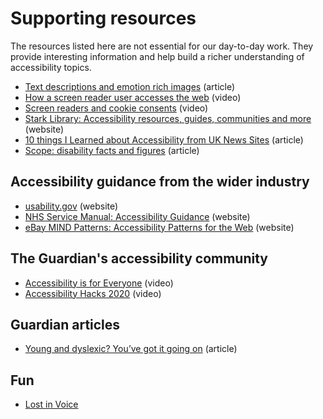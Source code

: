# Supporting resources

The resources listed here are not essential for our day-to-day work. They provide interesting information and help build a richer understanding of accessibility topics.

- [Text descriptions and emotion rich images](https://tink.uk/text-descriptions-emotion-rich-images/) (article)
- [How a screen reader user accesses the web](https://www.smashingmagazine.com/2019/02/accessibility-webinar/) (video)
- [Screen readers and cookie consents](https://www.youtube.com/watch?v=Uaqo4FOI_DY) (video)
- [Stark Library: Accessibility resources, guides, communities and more](https://www.getstark.co/library/) (website)
- [10 things I Learned about Accessibility from UK News Sites](https://dev.to/neosaurrrus/10-things-i-learned-about-accessibility-from-uk-news-sites-2ml0) (article)
- [Scope: disability facts and figures](https://www.scope.org.uk/media/disability-facts-figures/) (article)

## Accessibility guidance from the wider industry

- [usability.gov](https://www.usability.gov/) (website)
- [NHS Service Manual: Accessibility Guidance](https://service-manual.nhs.uk/accessibility) (website)
- [eBay MIND Patterns: Accessibility Patterns for the Web](http://ebay.github.io/mindpatterns/) (website)

## The Guardian's accessibility community

- [Accessibility is for Everyone](https://drive.google.com/file/d/1MHzb24FW82OQRUA33_LEOuuHDyXjfqeS) (video)
- [Accessibility Hacks 2020](https://drive.google.com/file/d/1w6X65MWk18-9pDPQfhw4vW9rYSroqE6g) (video)

## Guardian articles

- [Young and dyslexic? You’ve got it going on](https://www.theguardian.com/commentisfree/2015/oct/02/young-dyslexic-children-creative) (article)

## Fun

- [Lost in Voice](https://github.com/guardian/lost-in-voice)
